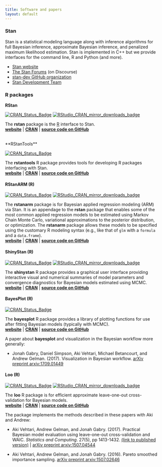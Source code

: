 ```yaml
---
title: Software and papers
layout: default
---
```


### Stan

Stan is a statistical modeling language along with inference algorithms for full 
Bayesian inference, approximate Bayesian inference, and penalized maximum likelihood 
estimation. Stan is implemented in C++ but we provide interfaces for the 
command line, R and Python (and more). 
<br> 

* [Stan website](http://mc-stan.org) 
* [The Stan Forums](http://discourse.mc-stan.org) (on Discourse)
* [stan-dev GitHub organization](https://github.com/stan-dev) 
* [Stan Development Team](http://mc-stan.org/team/)


### R packages 

**RStan**

[![CRAN\_Status\_Badge](http://www.r-pkg.org/badges/version/rstan)](http://cran.r-project.org/package=rstan) 
[![RStudio_CRAN_mirror_downloads_badge](http://cranlogs.r-pkg.org/badges/grand-total/rstan?color=blue)](http://cran.r-project.org/web/packages/rstan)

The **rstan** package is the [R](https://www.r-project.org) interface to Stan.
<br> 
[**website**](http://mc-stan.org/rstan) | 
[**CRAN**](https://cran.r-project.org/package=rstan) | 
[**source code on GitHub**](https://github.com/stan-dev/rstan)

<br> 
**RStanTools**

[![CRAN\_Status\_Badge](http://www.r-pkg.org/badges/version/rstantools)](http://cran.r-project.org/package=rstantools)

The **rstantools** R package provides tools for developing R packages interfacing with Stan.
<br> 
[**website**](http://mc-stan.org/rstantools) |
[**CRAN**](https://cran.r-project.org/package=rstantools) | 
[**source code on GitHub**](https://github.com/stan-dev/rstantools)

#### RStanARM (R)
[![CRAN\_Status\_Badge](http://www.r-pkg.org/badges/version/rstanarm)](http://cran.r-project.org/package=rstanarm) [![RStudio_CRAN_mirror_downloads_badge](http://cranlogs.r-pkg.org/badges/grand-total/rstanarm?color=blue)](http://cran.r-project.org/web/packages/rstanarm)

The **rstanarm** package is for Bayesian applied regression modeling (ARM) via Stan. 
It is an appendage to the **rstan** package that enables some of the
most common applied regression models to be estimated using Markov Chain 
Monte Carlo, variational approximations to the posterior distribution, or 
optimization. The **rstanarm** package allows these models to be 
 specified using the customary R modeling syntax (e.g., like that of 
`glm` with a `formula` and a `data.frame`).
<br> 
[**website**](http://mc-stan.org/rstanarm) |
[**CRAN**](https://cran.r-project.org/package=rstanarm) | 
[**source code on GitHub**](https://github.com/stan-dev/rstanarm)

#### ShinyStan (R)
[![CRAN\_Status\_Badge](http://www.r-pkg.org/badges/version/shinystan)](http://cran.r-project.org/package=shinystan) [![RStudio_CRAN_mirror_downloads_badge](http://cranlogs.r-pkg.org/badges/grand-total/shinystan?color=blue)](http://cran.r-project.org/web/packages/shinystan)

The **shinystan** R package provides a graphical user interface providing 
interactive visual and numerical summaries of model parameters and convergence 
diagnostics for Bayesian models estimated using MCMC.
<br> 
[**website**](http://mc-stan.org/shinystan) |
[**CRAN**](https://cran.r-project.org/package=shinystan) | 
[**source code on GitHub**](https://github.com/stan-dev/shinystan)

#### BayesPlot (R)
[![CRAN\_Status\_Badge](http://www.r-pkg.org/badges/version/bayesplot)](http://cran.r-project.org/package=bayesplot)

The **bayesplot** R package provides a library of plotting functions for use 
after fitting Bayesian models (typically with MCMC).
<br> 
[**website**](http://mc-stan.org/bayesplot) |
[**CRAN**](https://cran.r-project.org/package=bayesplot) | 
[**source code on GitHub**](https://github.com/stan-dev/bayesplot)

A paper about **bayesplot** and visualization in the Bayesian workflow more generally:

* Jonah Gabry, Daniel Simpson, Aki Vehtari, Michael Betancourt, and Andrew Gelman. (2017). Visualization in Bayesian workflow. 
[arXiv preprint arxiv:1709.01449](https://arxiv.org/abs/1709.01449)

#### Loo (R)
[![CRAN\_Status\_Badge](http://www.r-pkg.org/badges/version/loo)](http://cran.r-project.org/package=loo) [![RStudio_CRAN_mirror_downloads_badge](http://cranlogs.r-pkg.org/badges/grand-total/loo?color=blue)](http://cran.r-project.org/web/packages/loo)

The **loo** R package is for efficient approximate leave-one-out cross-validation for Bayesian models.
<br> 
[**website**](http://mc-stan.org/loo) |
[**CRAN**](https://cran.r-project.org/package=loo) | 
[**source code on GitHub**](https://github.com/stan-dev/loo)

The package implements the methods described in these papers with Aki and Andrew:

* Aki Vehtari, Andrew Gelman, and Jonah Gabry. (2017). Practical Bayesian model evaluation using leave-one-out cross-validation and WAIC. _Statistics and Computing_. 27(5), pp 1413-1432. [(link to published version)](https://link.springer.com/article/10.1007/s11222-016-9696-4)
 | [arXiv preprint arxiv:1507.04544](arxiv.org/abs/1507.04544)

* Aki Vehtari, Andrew Gelman, and Jonah Gabry. (2016). Pareto smoothed importance sampling. 
[arXiv preprint arxiv:1507.02646](https://arxiv.org/abs/1507.02646)

